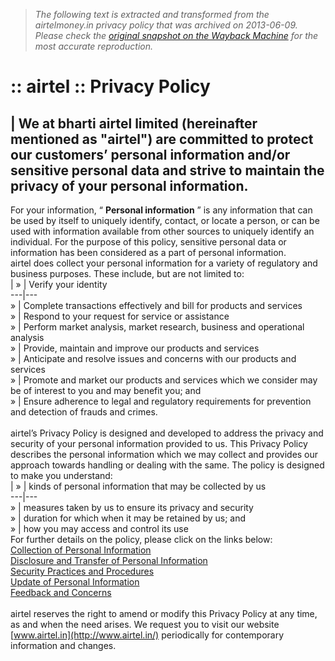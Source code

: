 > *The following text is extracted and transformed from the airtelmoney.in privacy policy that was archived on 2013-06-09. Please check the [original snapshot on the Wayback Machine](https://web.archive.org/web/20130609134244id_/http%3A//www.airtel.in/wps/wcm/connect/airtel.in/airtel.in/home/Privacy%2BPolicy) for the most accurate reproduction.*

# :: airtel :: Privacy Policy

| We at bharti airtel limited (hereinafter mentioned as "airtel") are committed to protect our customers’ personal information and/or sensitive personal data and strive to maintain the privacy of your personal information.   
---  
For your information, “ **Personal information** ” is any information that can be used by itself to uniquely identify, contact, or locate a person, or can be used with information available from other sources to uniquely identify an individual. For the purpose of this policy, sensitive personal data or information has been considered as a part of personal information.   
airtel does collect your personal information for a variety of regulatory and business purposes. These include, but are not limited to:   
| » | Verify your identity  
---|---  
» | Complete transactions effectively and bill for products and services  
» | Respond to your request for service or assistance  
» | Perform market analysis, market research, business and operational analysis  
» | Provide, maintain and improve our products and services  
» | Anticipate and resolve issues and concerns with our products and services  
» | Promote and market our products and services which we consider may be of interest to you and may benefit you; and  
» | Ensure adherence to legal and regulatory requirements for prevention and detection of frauds and crimes.  
   
airtel’s Privacy Policy is designed and developed to address the privacy and security of your personal information provided to us. This Privacy Policy describes the personal information which we may collect and provides our approach towards handling or dealing with the same. The policy is designed to make you understand:  
| » | kinds of personal information that may be collected by us  
---|---  
» | measures taken by us to ensure its privacy and security  
» | duration for which when it may be retained by us; and  
» | how you may access and control its use  
For further details on the policy, please click on the links below:  
[Collection of Personal Information](https://web.archive.org/wps/wcm/connect/airtel.in/airtel.in/home/Privacy+Policy/PG_Home_Privacypolicy_Collection_of_Personal_Information)  
[Disclosure and Transfer of Personal Information](https://web.archive.org/wps/wcm/connect/airtel.in/airtel.in/home/Privacy+Policy/PG_Home_Privacypolicy_Disclosure_and_Transfer)  
[Security Practices and Procedures](https://web.archive.org/wps/wcm/connect/airtel.in/airtel.in/home/Privacy+Policy/PG_Home_Privacypolicy_Security_Practices)  
[Update of Personal Information](https://web.archive.org/wps/wcm/connect/airtel.in/airtel.in/home/Privacy+Policy/PG_Home_Privacypolicy_Update_Personal_Information)  
[Feedback and Concerns](https://web.archive.org/wps/wcm/connect/airtel.in/airtel.in/home/Privacy+Policy/PG_Home_Privacypolicy_Feedback_and_Concerns)  
   
airtel reserves the right to amend or modify this Privacy Policy at any time, as and when the need arises. We request you to visit our website [www.airtel.in](http://www.airtel.in/) periodically for contemporary information and changes.
